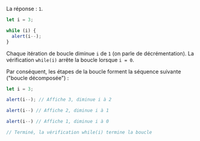 La réponse : `1`.

```js run
let i = 3;

while (i) {
  alert(i--);
}
```

Chaque itération de boucle diminue `i` de `1` (on parle de décrémentation). La vérification `while(i)` arrête la boucle lorsque `i = 0`.

Par conséquent, les étapes de la boucle forment la séquence suivante ("boucle décomposée") :

```js
let i = 3;

alert(i--); // Affiche 3, diminue i à 2

alert(i--) // Affiche 2, diminue i à 1

alert(i--) // Affiche 1, diminue i à 0

// Terminé, la vérification while(i) termine la boucle
```